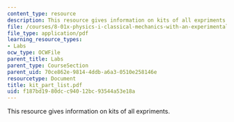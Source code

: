 ```yaml
---
content_type: resource
description: This resource gives information on kits of all expriments.
file: /courses/8-01x-physics-i-classical-mechanics-with-an-experimental-focus-fall-2002/f187bd1980dcc94012bc93544a53e18a_kit_part_list.pdf
file_type: application/pdf
learning_resource_types:
- Labs
ocw_type: OCWFile
parent_title: Labs
parent_type: CourseSection
parent_uid: 70ce862e-9814-4ddb-a6a3-0510e258146e
resourcetype: Document
title: kit_part_list.pdf
uid: f187bd19-80dc-c940-12bc-93544a53e18a
---
```

This resource gives information on kits of all expriments.

